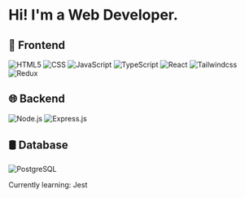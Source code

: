 # Hi! I'm a Web Developer.

## 💅 Frontend
     
![HTML5](https://img.shields.io/badge/-HTML5-333333?style=flat&logo=HTML5)
![CSS](https://img.shields.io/badge/-CSS-333333?style=flat&logo=CSS3&logoColor=1572B6)
![JavaScript](https://img.shields.io/badge/-JavaScript-333333?style=flat&logo=javascript)
![TypeScript](https://img.shields.io/badge/-TypeScript-333333?style=flat&logo=typescript)
![React](https://img.shields.io/badge/-React-333333?style=flat&logo=react)
![Tailwindcss](https://img.shields.io/badge/-Tailwindcss-333333?style=flat&logo=tailwindcss)
![Redux](https://img.shields.io/badge/-Redux-333333?style=flat&logo=redux)

                
## 🌐 Backend

![Node.js](https://img.shields.io/badge/-Node.js-333333?style=flat&logo=node.js)
![Express.js](https://img.shields.io/badge/-Express.js-333333?style=flat&logo=express)
               
## 🛢 Database

![PostgreSQL](https://img.shields.io/badge/-PostgreSQL-333333?style=flat&logo=postgresql)

Currently learning: Jest
<!--
<div> 
   <img src="https://streak-stats.demolab.com?user=p-alex&theme=dark&hide_border=true&date_format=M%20j%5B%2C%20Y%5D&card_width=200&type=svg&hide_current_streak=true&hide_longest_streak=true" width="200" height="200" /> 
</div>
-->
